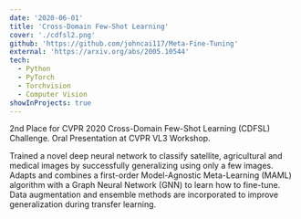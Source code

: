```yaml
---
date: '2020-06-01'
title: 'Cross-Domain Few-Shot Learning'
cover: './cdfsl2.png'
github: 'https://github.com/johncai117/Meta-Fine-Tuning'
external: 'https://arxiv.org/abs/2005.10544'
tech:
  - Python
  - PyTorch
  - Torchvision
  - Computer Vision
showInProjects: true
---
```


2nd Place for CVPR 2020 Cross-Domain Few-Shot Learning (CDFSL) Challenge. Oral Presentation at CVPR VL3 Workshop.

Trained a novel deep neural network to classify satellite, agricultural and medical images by successfully generalizing using only a few images. Adapts and combines a first-order Model-Agnostic Meta-Learning (MAML) algorithm with a Graph Neural Network (GNN) to learn how to fine-tune. Data augmentation and ensemble methods are incorporated to improve generalization during transfer learning.
